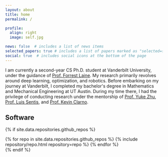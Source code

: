 ```yaml
---
layout: about
title: home
permalink: /

profile:
  align: right
  image: self.jpg

news: false  # includes a list of news items
selected_papers: true # includes a list of papers marked as "selected={true}"
social: true  # includes social icons at the bottom of the page
---
```


I am currently a second-year CS Ph.D. student at Vanderbilt University, under the guidance of [Prof. Forrest Laine](https://engineering.vanderbilt.edu/bio/forrest-laine). My research primarily revolves around deep learning, optimization, and robotics. Before embarking on my journey at Vanderbilt, I completed my bachelor's degree in Mathematics and Mechanical Engineering at UT Austin. During my time there, I had the privilege of conducting research under the mentorship of [Prof. Yuke Zhu](https://www.cs.utexas.edu/~yukez/), [Prof. Luis Sentis](https://www.ae.utexas.edu/people/faculty/faculty-directory/sentis), and [Prof. Kevin Clarno](https://www.me.utexas.edu/people/faculty-directory/clarno).


## Software

<!-- code for GitHub repositories -->
{% if site.data.repositories.github_repos %}
<div class="repositories d-flex flex-wrap flex-md-row flex-column justify-content-between align-items-center">
  {% for repo in site.data.repositories.github_repos %}
    {% include repository/repo.html repository=repo %}
  {% endfor %}
</div>
{% endif %}